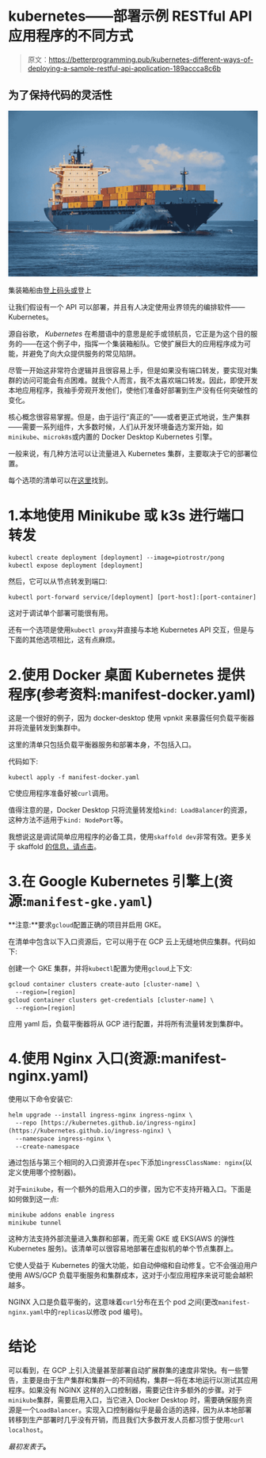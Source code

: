 # kubernetes——部署示例 RESTful API 应用程序的不同方式

> 原文：<https://betterprogramming.pub/kubernetes-different-ways-of-deploying-a-sample-restful-api-application-189accca8c6b>

## 为了保持代码的灵活性

![](img/f0e20bb8c4614731011b3ba4d1c68ad1.png)

集装箱船由[登上](https://pixabay.com/users/dendoktoor-14802912/)[码头或](https://pixabay.com/photos/container-ship-container-transport-6631117/)登上

让我们假设有一个 API 可以部署，并且有人决定使用业界领先的编排软件——Kubernetes。

源自谷歌， *Kubernetes* 在希腊语中的意思是舵手或领航员，它正是为这个目的服务的——在这个例子中，指挥一个集装箱船队。它使扩展巨大的应用程序成为可能，并避免了向大众提供服务的常见陷阱。

尽管一开始这非常符合逻辑并且很容易上手，但是如果没有端口转发，要实现对集群的访问可能会有点困难。就我个人而言，我不太喜欢端口转发。因此，即使开发本地应用程序，我袖手旁观开发他们，使他们准备好部署到生产没有任何突破性的变化。

核心概念很容易掌握。但是，由于运行“真正的”——或者更正式地说，生产集群——需要一系列组件，大多数时候，人们从开发环境备选方案开始，如`minikube`、`microk8s`或内置的 Docker Desktop Kubernetes 引擎。

一般来说，有几种方法可以让流量进入 Kubernetes 集群，主要取决于它的部署位置。

每个选项的清单可以在[这里](https://github.com/piotrostr/pong)找到。

# 1.本地使用 Minikube 或 k3s 进行端口转发

```
kubectl create deployment [deployment] --image=piotrostr/pong
kubectl expose deployment [deployment]
```

然后，它可以从节点转发到端口:

```
kubectl port-forward service/[deployment] [port-host]:[port-container]
```

这对于调试单个部署可能很有用。

还有一个选项是使用`kubectl proxy`并直接与本地 Kubernetes API 交互，但是与下面的其他选项相比，这有点麻烦。

# 2.使用 Docker 桌面 Kubernetes 提供程序(参考资料:manifest-docker.yaml)

这是一个很好的例子，因为 docker-desktop 使用 vpnkit 来暴露任何负载平衡器并将流量转发到集群中。

这里的清单只包括负载平衡器服务和部署本身，不包括入口。

代码如下:

```
kubectl apply -f manifest-docker.yaml
```

它使应用程序准备好被`curl`调用。

值得注意的是，Docker Desktop 只将流量转发给`kind: LoadBalancer`的资源，这种方法不适用于`kind: NodePort`等。

我想说这是调试简单应用程序的必备工具，使用`skaffold dev`非常有效。更多关于 skaffold [的信息，请点击](https://github.com/GoogleContainerTools/skaffold)。

# 3.在 Google Kubernetes 引擎上(资源:`manifest-gke.yaml`)

**注意:**要求`gcloud`配置正确的项目并启用 GKE。

在清单中包含以下入口资源后，它可以用于在 GCP 云上无缝地供应集群。代码如下:

创建一个 GKE 集群，并将`kubectl`配置为使用`gcloud`上下文:

```
gcloud container clusters create-auto [cluster-name] \
  --region=[region]
gcloud container clusters get-credentials [cluster-name] \
  --region=[region]
```

应用 yaml 后，负载平衡器将从 GCP 进行配置，并将所有流量转发到集群中。

# 4.使用 Nginx 入口(资源:manifest-nginx.yaml)

使用以下命令安装它:

```
helm upgrade --install ingress-nginx ingress-nginx \
  --repo [https://kubernetes.github.io/ingress-nginx](https://kubernetes.github.io/ingress-nginx) \
  --namespace ingress-nginx \
  --create-namespace
```

通过包括与第三个相同的入口资源并在`spec`下添加`ingressClassName: nginx`(以定义使用哪个控制器)。

对于`minikube`，有一个额外的启用入口的步骤，因为它不支持开箱入口。下面是如何做到这一点:

```
minikube addons enable ingress
minikube tunnel
```

这种方法支持外部流量进入集群和部署，而无需 GKE 或 EKS(AWS 的弹性 Kubernetes 服务)。该清单可以很容易地部署在虚拟机的单个节点集群上。

它使人受益于 Kubernetes 的强大功能，如自动伸缩和自动修复。它不会强迫用户使用 AWS/GCP 负载平衡服务和集群成本，这对于小型应用程序来说可能会越积越多。

NGINX 入口是负载平衡的，这意味着`curl`分布在五个 pod 之间(更改`manifest-nginx.yaml`中的`replicas`以修改 pod 编号)。

# 结论

可以看到，在 GCP 上引入流量甚至部署自动扩展群集的速度非常快。有一些警告，主要是由于生产集群和集群一的不同结构，集群一将在本地运行以测试其应用程序。如果没有 NGINX 这样的入口控制器，需要记住许多额外的步骤。对于`minikube`集群，需要启用入口，当它进入 Docker Desktop 时，需要确保服务资源是一个`LoadBalancer`。实现入口控制器似乎是最合适的选择，因为从本地部署转移到生产部署时几乎没有开销，而且我们大多数开发人员都习惯于使用`curl localhost`。

*最初发表于*[](https://gist.github.com/piotrostr/fbd029d428a336e3c7431e5fe20dcd25)**。**